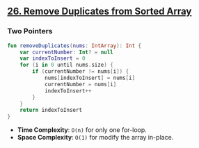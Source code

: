 ## [26. Remove Duplicates from Sorted Array](https://leetcode.com/problems/remove-duplicates-from-sorted-array/)

### Two Pointers
```kotlin
fun removeDuplicates(nums: IntArray): Int {
    var currentNumber: Int? = null
    var indexToInsert = 0
    for (i in 0 until nums.size) {
        if (currentNumber != nums[i]) {
            nums[indexToInsert] = nums[i]
            currentNumber = nums[i]
            indexToInsert++
        }
    }
    return indexToInsert
}
```

* **Time Complexity**: `O(n)` for only one for-loop.
* **Space Complexity**: `O(1)` for modify the array in-place.